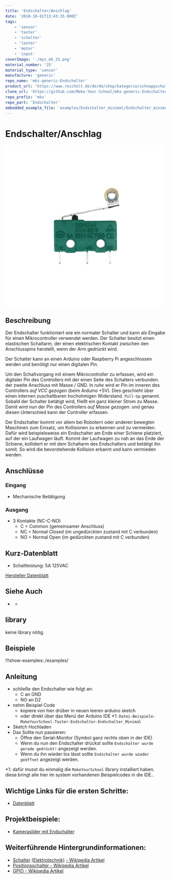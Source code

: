 ```yaml
---
title: 'Endschalter/Anschlag'
date: '2018-10-01T13:43:35.000Z'
tags:
    - 'sensor'
    - 'taster'
    - 'schalter'
    - 'taster'
    - 'motor'
    - 'input'
coverImage: './mys_mk_25.png'
material_number: '25'
material_type: 'sensor'
manufacture: 'generic'
repo_name: 'mks-generic-Endschalter'
product_url: 'https://www.reichelt.de/de/de/shop/kategorie/schnappschalter_endschalter-7599'
clone_url: 'https://github.com/Make-Your-School/mks-generic-Endschalter.git'
repo_prefix: 'mks'
repo_part: 'Endschalter'
embedded_example_file: 'examples/Endschalter_minimal/Endschalter_minimal.ino'
---
```


# Endschalter/Anschlag

![Endschalter/Anschlag](./mys_mk_25.png)

## Beschreibung

Der Endschalter funktioniert wie ein normaler Schalter und kann als Eingabe für einen Mikrocontroller verwendet werden. 
Der Schalter besitzt einen elastischen Schaltarm, der einen elektrischen Kontakt zwischen den Anschlusspins herstellt, wenn der Arm gedrückt wird.

<!-- more_details -->

Der Schalter kann an einen Arduino oder Raspberry Pi angeschlossen werden und benötigt nur einen digitalen Pin.

Um den Schaltvorgang mit einem Mikrocontroller zu erfassen, wird ein digitaler Pin des Controllers mit der einen Seite des Schalters verbunden.
der zweite Anschluss mit Masse / GND.
In *ruhe* wird er Pin im inneren des Controllers *auf VCC gezogen*  (beim Arduino +5V). 
Dies geschieht über einen internen zuschaltbaren hochohmigen Widerstand. `Pull-Up` genannt.
Sobald der Schalter betätigt wird, fließt ein ganz kleiner Strom zu Masse.
Damit wird nun der Pin des Controllers *auf Masse gezogen*.
und genau diesen Unterschied kann der Controller erfassen.

Der Endschalter kommt vor allem bei Robotern oder anderen bewegten Maschinen zum Einsatz, um Kollisionen zu erkennen und zu vermeiden. 
Dafür wird beispielsweise ein Endschalter am Ende einer Schiene platziert, auf der ein Laufwagen läuft. 
Kommt der Laufwagen zu nah an das Ende der Schiene, kollidiert er mit dem Schaltarm des Endschalters und betätigt ihn somit. 
So wird die bevorstehende Kollision erkannt und kann vermieden werden.


## Anschlüsse

### Eingang

-   Mechanische Betätigung

### Ausgang

-   3 Kontakte (NC-C-NO)
    -   C = Common (gemeinsamer Anschluss)
    -   NC = Normal Closed (im ungedürckten zustand mit C verbunden)
    -   NO = Normal Open (im gedürckten zustand mit C verbunden)

## Kurz-Datenblatt

-   Schaltleistung: 5A 125VAC

[Hersteller Datenblatt](https://asset.conrad.com/media10/add/160267/c1/-/de/000707243DS01/datenblatt-707243-hartmann-mikroschalter-mbb1-01-a-01-c-09-a-250-vac-5-a-1-x-einein-tastend-1-st.pdf)


## Siehe Auch

-   -

## library

keine library nötig.


## Beispiele

!!!show-examples:./examples/



## Anleitung

-   schließe den Endschalter wie folgt an:
    -   C an GND
    -   NO an D2
-   nehm Beispiel Code
    -   kopiere von hier drüber in neuen leeren arduino sketch
    -   oder direkt über das Menü der Arduino IDE \*1:
        `Datei-Beispiele-MakeYourSchool-Taster-Endschalter-Endschalter_Minimal`
-   Sketch Hochladen
-   Das Sollte nun passieren:
    -   Öffne den Serial-Monitor (Symbol ganz rechts oben in der IDE)
    -   Wenn du nun den Endschalter drückst sollte `Endschalter wurde gerade gedrückt!` angezeigt werden.
    -   Wenn du ihn wieder los lässt sollte `Endschalter wurde wieder geöffnet` angezeigt werden.

\*1: dafür musst du einmalig die `MakeYourSchool` library installiert haben.
diese bringt alle hier im system vorhandenen Beispielcodes in die IDE..



## Wichtige Links für die ersten Schritte:

- [Datenblatt](https://asset.conrad.com/media10/add/160267/c1/-/de/000707243DS01/datenblatt-707243-hartmann-mikroschalter-mbb1-01-a-01-c-09-a-250-vac-5-a-1-x-einein-tastend-1-st.pdf)

## Projektbeispiele:

- [Kameraslider mit Endschalter](http://hmr-video.de/slider.html)

## Weiterführende Hintergrundinformationen:

- [Schalter](<https://de.wikipedia.org/wiki/Schalter_(Elektrotechnik)>) [(Elektrotechnik)](<https://de.wikipedia.org/wiki/Schalter_(Elektrotechnik)>) [- Wikipedia Artikel](<https://de.wikipedia.org/wiki/Schalter_(Elektrotechnik)>)
- [Positionsschalter - Wikipedia Artikel](https://de.wikipedia.org/wiki/Positionsschalter)
- [GPIO - Wikipedia Artikel](https://de.wikipedia.org/wiki/Allzweckeingabe/-ausgabe)
